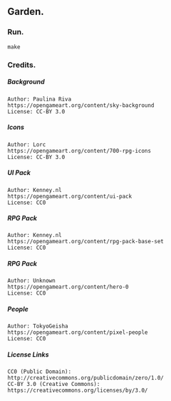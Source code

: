 ## Garden.

### Run.
```
make
```

### Credits.
##### Background
    Author: Paulina Riva
    https://opengameart.org/content/sky-background
    License: CC-BY 3.0
##### Icons
    Author: Lorc
    https://opengameart.org/content/700-rpg-icons
    License: CC-BY 3.0
##### UI Pack
    Author: Kenney.nl
    https://opengameart.org/content/ui-pack
    License: CC0
##### RPG Pack
    Author: Kenney.nl
    https://opengameart.org/content/rpg-pack-base-set
    License: CC0
##### RPG Pack
    Author: Unknown
    https://opengameart.org/content/hero-0
    License: CC0
##### People
    Author: TokyoGeisha
    https://opengameart.org/content/pixel-people
    License: CC0

##### License Links
    CC0 (Public Domain):            http://creativecommons.org/publicdomain/zero/1.0/
    CC-BY 3.0 (Creative Commons):   https://creativecommons.org/licenses/by/3.0/
